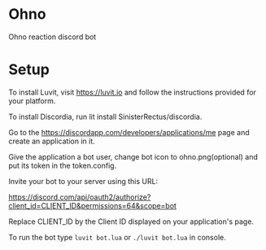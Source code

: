 # Ohno

Ohno reaction discord bot

# Setup

To install Luvit, visit https://luvit.io and follow the instructions provided for your platform.

To install Discordia, run lit install SinisterRectus/discordia.

Go to the https://discordapp.com/developers/applications/me page and create an application in it.

Give the application a bot user, change bot icon to ohno.png(optional) and put its token in the token.config.

Invite your bot to your server using this URL:

https://discord.com/api/oauth2/authorize?client_id=CLIENT_ID&permissions=64&scope=bot

Replace CLIENT_ID by the Client ID displayed on your application's page.

To run the bot type `luvit bot.lua` or `./luvit bot.lua` in console.
